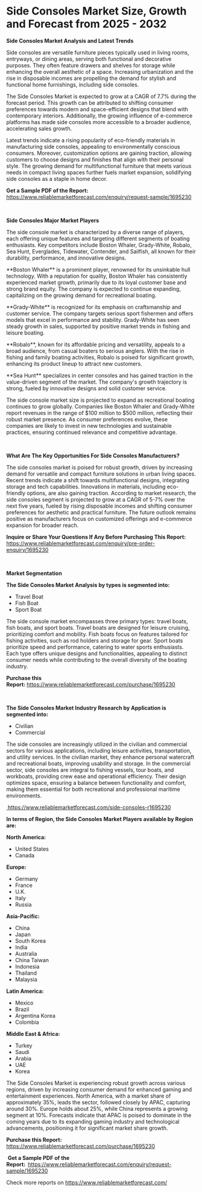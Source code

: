 <p><h1>Side Consoles Market Size, Growth and Forecast from 2025 - 2032</h1></p><p><strong>Side Consoles Market Analysis and Latest Trends</strong></p>
<p><p>Side consoles are versatile furniture pieces typically used in living rooms, entryways, or dining areas, serving both functional and decorative purposes. They often feature drawers and shelves for storage while enhancing the overall aesthetic of a space. Increasing urbanization and the rise in disposable incomes are propelling the demand for stylish and functional home furnishings, including side consoles.</p><p>The Side Consoles Market is expected to grow at a CAGR of 7.7% during the forecast period. This growth can be attributed to shifting consumer preferences towards modern and space-efficient designs that blend with contemporary interiors. Additionally, the growing influence of e-commerce platforms has made side consoles more accessible to a broader audience, accelerating sales growth.</p><p>Latest trends indicate a rising popularity of eco-friendly materials in manufacturing side consoles, appealing to environmentally conscious consumers. Moreover, customization options are gaining traction, allowing customers to choose designs and finishes that align with their personal style. The growing demand for multifunctional furniture that meets various needs in compact living spaces further fuels market expansion, solidifying side consoles as a staple in home decor.</p></p>
<p><strong>Get a Sample PDF of the Report:&nbsp;</strong> <a href="https://www.reliablemarketforecast.com/enquiry/request-sample/1695230?utm_campaign=2392&utm_medium=2&utm_source=Github&utm_content=ia&utm_term=19022025&utm_id=side-consoles">https://www.reliablemarketforecast.com/enquiry/request-sample/1695230</a></p>
<p>&nbsp;</p>
<p><strong>Side Consoles Major Market Players</strong></p>
<p><p>The side console market is characterized by a diverse range of players, each offering unique features and targeting different segments of boating enthusiasts. Key competitors include Boston Whaler, Grady-White, Robalo, Sea Hunt, Everglades, Tidewater, Contender, and Sailfish, all known for their durability, performance, and innovative designs.</p><p>**Boston Whaler** is a prominent player, renowned for its unsinkable hull technology. With a reputation for quality, Boston Whaler has consistently experienced market growth, primarily due to its loyal customer base and strong brand equity. The company is expected to continue expanding, capitalizing on the growing demand for recreational boating.</p><p>**Grady-White** is recognized for its emphasis on craftsmanship and customer service. The company targets serious sport fishermen and offers models that excel in performance and stability. Grady-White has seen steady growth in sales, supported by positive market trends in fishing and leisure boating.</p><p>**Robalo**, known for its affordable pricing and versatility, appeals to a broad audience, from casual boaters to serious anglers. With the rise in fishing and family boating activities, Robalo is poised for significant growth, enhancing its product lineup to attract new customers.</p><p>**Sea Hunt** specializes in center consoles and has gained traction in the value-driven segment of the market. The company's growth trajectory is strong, fueled by innovative designs and solid customer service.</p><p>The side console market size is projected to expand as recreational boating continues to grow globally. Companies like Boston Whaler and Grady-White report revenues in the range of $100 million to $500 million, reflecting their robust market presence. As consumer preferences evolve, these companies are likely to invest in new technologies and sustainable practices, ensuring continued relevance and competitive advantage.</p></p>
<p>&nbsp;</p>
<p><strong>What Are The Key Opportunities For Side Consoles Manufacturers?</strong></p>
<p><p>The side consoles market is poised for robust growth, driven by increasing demand for versatile and compact furniture solutions in urban living spaces. Recent trends indicate a shift towards multifunctional designs, integrating storage and tech capabilities. Innovations in materials, including eco-friendly options, are also gaining traction. According to market research, the side consoles segment is projected to grow at a CAGR of 5-7% over the next five years, fueled by rising disposable incomes and shifting consumer preferences for aesthetic and practical furniture. The future outlook remains positive as manufacturers focus on customized offerings and e-commerce expansion for broader reach.</p></p>
<p><strong>Inquire or Share Your Questions If Any Before Purchasing This Report:</strong> <a href="https://www.reliablemarketforecast.com/enquiry/pre-order-enquiry/1695230?utm_campaign=2392&utm_medium=2&utm_source=Github&utm_content=ia&utm_term=19022025&utm_id=side-consoles">https://www.reliablemarketforecast.com/enquiry/pre-order-enquiry/1695230</a></p>
<p>&nbsp;</p>
<p><strong>Market Segmentation</strong></p>
<p><strong>The Side Consoles Market Analysis by types is segmented into:</strong></p>
<p><ul><li>Travel Boat</li><li>Fish Boat</li><li>Sport Boat</li></ul></p>
<p><p>The side console market encompasses three primary types: travel boats, fish boats, and sport boats. Travel boats are designed for leisure cruising, prioritizing comfort and mobility. Fish boats focus on features tailored for fishing activities, such as rod holders and storage for gear. Sport boats prioritize speed and performance, catering to water sports enthusiasts. Each type offers unique designs and functionalities, appealing to distinct consumer needs while contributing to the overall diversity of the boating industry.</p></p>
<p><strong>Purchase this Report:&nbsp;</strong><a href="https://www.reliablemarketforecast.com/purchase/1695230?utm_campaign=2392&utm_medium=2&utm_source=Github&utm_content=ia&utm_term=19022025&utm_id=side-consoles">https://www.reliablemarketforecast.com/purchase/1695230</a></p>
<p>&nbsp;</p>
<p><strong>The Side Consoles Market Industry Research by Application is segmented into:</strong></p>
<p><ul><li>Civilian</li><li>Commercial</li></ul></p>
<p><p>The side consoles are increasingly utilized in the civilian and commercial sectors for various applications, including leisure activities, transportation, and utility services. In the civilian market, they enhance personal watercraft and recreational boats, improving usability and storage. In the commercial sector, side consoles are integral to fishing vessels, tour boats, and workboats, providing crew ease and operational efficiency. Their design optimizes space, ensuring a balance between functionality and comfort, making them essential for both recreational and professional maritime environments.</p></p>
<p><a href="https://www.reliablemarketforecast.com/side-consoles-r1695230?utm_campaign=2392&utm_medium=2&utm_source=Github&utm_content=ia&utm_term=19022025&utm_id=side-consoles">&nbsp;https://www.reliablemarketforecast.com/side-consoles-r1695230</a></p>
<p><strong>In terms of Region, the Side Consoles Market Players available by Region are:</strong></p>
<p>
    <p> <strong> North America: </strong>
        <ul>
            <li>United States</li>
            <li>Canada</li>
        </ul>
        </p> 
    <p> <strong> Europe: </strong>
        <ul>
            <li>Germany</li>
            <li>France</li>
            <li>U.K.</li>
            <li>Italy</li>
            <li>Russia</li>
        </ul>
        </p> 
    <p> <strong> Asia-Pacific: </strong>
        <ul>
            <li>China</li>
            <li>Japan</li>
            <li>South Korea</li>
            <li>India</li>
            <li>Australia</li>
            <li>China Taiwan</li>
            <li>Indonesia</li>
            <li>Thailand</li>
            <li>Malaysia</li>
        </ul>
        </p> 
    <p> <strong> Latin America: </strong>
        <ul>
            <li>Mexico</li>
            <li>Brazil</li>
            <li>Argentina Korea</li>
            <li>Colombia</li>
        </ul>
        </p> 
    <p> <strong> Middle East & Africa: </strong>
        <ul>
            <li>Turkey</li>
            <li>Saudi</li>
            <li>Arabia</li>
            <li>UAE</li>
            <li>Korea</li>
        </ul>
    </p>
    </p>
<p><p>The Side Consoles Market is experiencing robust growth across various regions, driven by increasing consumer demand for enhanced gaming and entertainment experiences. North America, with a market share of approximately 35%, leads the sector, followed closely by APAC, capturing around 30%. Europe holds about 25%, while China represents a growing segment at 10%. Forecasts indicate that APAC is poised to dominate in the coming years due to its expanding gaming industry and technological advancements, positioning it for significant market share growth.</p></p>
<p><strong>Purchase this Report: </strong><a href="https://www.reliablemarketforecast.com/purchase/1695230?utm_campaign=2392&utm_medium=2&utm_source=Github&utm_content=ia&utm_term=19022025&utm_id=side-consoles">https://www.reliablemarketforecast.com/purchase/1695230</a></p>
<p>&nbsp;<strong>Get a Sample PDF of the Report:&nbsp;&nbsp;</strong><a href="https://www.reliablemarketforecast.com/enquiry/request-sample/1695230?utm_campaign=2392&utm_medium=2&utm_source=Github&utm_content=ia&utm_term=19022025&utm_id=side-consoles">https://www.reliablemarketforecast.com/enquiry/request-sample/1695230</a></p>
<p><strong></strong></p>
<p>Check more reports on <a href="https://www.reliablemarketforecast.com/?utm_campaign=2392&utm_medium=2&utm_source=Github&utm_content=ia&utm_term=19022025&utm_id=side-consoles">https://www.reliablemarketforecast.com/</a></p>